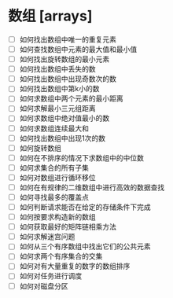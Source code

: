 # 数组 [arrays]
+ [ ] 如何找出数组中唯一的重复元素
+ [ ] 如何查找数组中元素的最大值和最小值
+ [ ] 如何找出旋转数组的最小元素
+ [ ] 如何找出数组中丢失的数
+ [ ] 如何找出数组中出现奇数次的数
+ [ ] 如何找出数组中第k小的数
+ [ ] 如何求数组中两个元素的最小距离
+ [ ] 如何求解最小三元组距离
+ [ ] 如何求数组中绝对值最小的数
+ [ ] 如何求数组连续最大和
+ [ ] 如何找出数组中出现1次的数
+ [ ] 如何旋转数组
+ [ ] 如何在不排序的情况下求数组中的中位数
+ [ ] 如何求集合的所有子集
+ [ ] 如何对数组进行循环移位
+ [ ] 如何在有规律的二维数组中进行高效的数据查找
+ [ ] 如何寻找最多的覆盖点
+ [ ] 如何判断请求能否在给定的存储条件下完成
+ [ ] 如何按要求构造新的数组
+ [ ] 如何获取最好的矩阵链相乘方法
+ [ ] 如何求解迷宫问题
+ [ ] 如何从三个有序数组中找出它们的公共元素
+ [ ] 如何求两个有序集合的交集
+ [ ] 如何对有大量重复的数字的数组排序
+ [ ] 如何对任务进行调度
+ [ ] 如何对磁盘分区